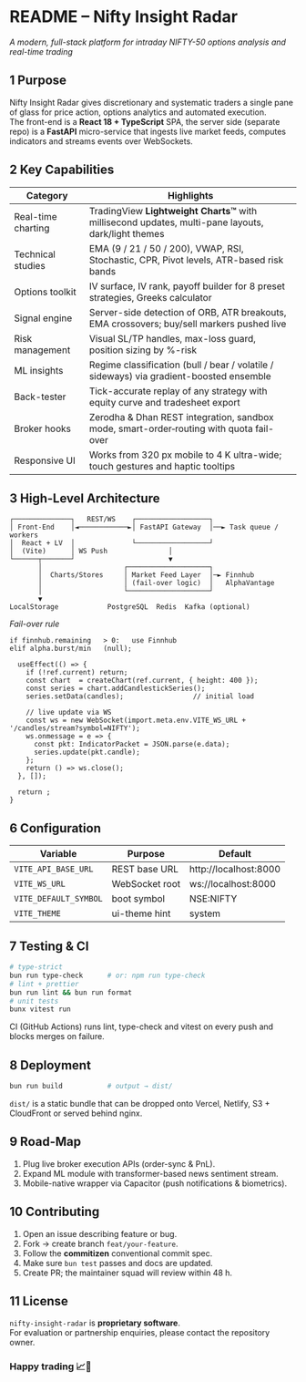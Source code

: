 # README – Nifty Insight Radar  
*A modern, full-stack platform for intraday NIFTY-50 options analysis and real-time trading*

## 1  Purpose

Nifty Insight Radar gives discretionary and systematic traders a single pane of glass for price action, options analytics and automated execution.  
The front-end is a **React 18 + TypeScript** SPA, the server side (separate repo) is a **FastAPI** micro-service that ingests live market feeds, computes indicators and streams events over WebSockets.

## 2  Key Capabilities

| Category | Highlights |
|----------|------------|
| Real-time charting | TradingView **Lightweight Charts™** with millisecond updates, multi-pane layouts, dark/light themes |
| Technical studies | EMA (9 / 21 / 50 / 200), VWAP, RSI, Stochastic, CPR, Pivot levels, ATR-based risk bands |
| Options toolkit | IV surface, IV rank, payoff builder for 8 preset strategies, Greeks calculator |
| Signal engine | Server-side detection of ORB, ATR breakouts, EMA crossovers; buy/sell markers pushed live |
| Risk management | Visual SL/TP handles, max-loss guard, position sizing by %-risk |
| ML insights | Regime classification (bull / bear / volatile / sideways) via gradient-boosted ensemble |
| Back-tester | Tick-accurate replay of any strategy with equity curve and tradesheet export |
| Broker hooks | Zerodha & Dhan REST integration, sandbox mode, smart-order‐routing with quota fail-over |
| Responsive UI | Works from 320 px mobile to 4 K ultra-wide; touch gestures and haptic tooltips |

## 3  High-Level Architecture

```
┌──────────────┐   REST/WS    ┌──────────────────┐
│ Front-End    │◄────────────►│ FastAPI Gateway  │──► Task queue / workers
│  React + LV  │              └──────────────────┘
│  (Vite)      │ WS Push               │
└──────┬───────┘                       ▼
       │                    ┌────────────────────┐
       │  Charts/Stores     │ Market Feed Layer  │─► Finnhub
       │                    │ (fail-over logic)  │   AlphaVantage
       │                    └────────────────────┘
       ▼
LocalStorage            PostgreSQL  Redis  Kafka (optional)
```

*Fail-over rule*  

```
if finnhub.remaining   > 0:   use Finnhub
elif alpha.burst/min   (null);

  useEffect(() => {
    if (!ref.current) return;
    const chart  = createChart(ref.current, { height: 400 });
    const series = chart.addCandlestickSeries();
    series.setData(candles);                 // initial load

    // live update via WS
    const ws = new WebSocket(import.meta.env.VITE_WS_URL + '/candles/stream?symbol=NIFTY');
    ws.onmessage = e => {
      const pkt: IndicatorPacket = JSON.parse(e.data);
      series.update(pkt.candle);
    };
    return () => ws.close();
  }, []);

  return ;
}
```

## 6  Configuration

| Variable | Purpose | Default |
|----------|---------|---------|
| `VITE_API_BASE_URL` | REST base URL | http://localhost:8000 |
| `VITE_WS_URL` | WebSocket root | ws://localhost:8000 |
| `VITE_DEFAULT_SYMBOL` | boot symbol | NSE:NIFTY |
| `VITE_THEME` | ui-theme hint | system |

## 7  Testing & CI

```bash
# type-strict
bun run type-check      # or: npm run type-check
# lint + prettier
bun run lint && bun run format
# unit tests
bunx vitest run
```

CI (GitHub Actions) runs lint, type-check and vitest on every push and blocks merges on failure.

## 8  Deployment

```bash
bun run build           # output → dist/
```

`dist/` is a static bundle that can be dropped onto Vercel, Netlify, S3 + CloudFront or served behind nginx.

## 9  Road-Map

1. Plug live broker execution APIs (order-sync & PnL).
2. Expand ML module with transformer-based news sentiment stream.
3. Mobile-native wrapper via Capacitor (push notifications & biometrics).

## 10 Contributing

1. Open an issue describing feature or bug.  
2. Fork → create branch `feat/your-feature`.  
3. Follow the **commitizen** conventional commit spec.  
4. Make sure `bun test` passes and docs are updated.  
5. Create PR; the maintainer squad will review within 48 h.

## 11 License

`nifty-insight-radar` is **proprietary software**.  
For evaluation or partnership enquiries, please contact the repository owner.

### Happy trading 📈🚀
